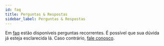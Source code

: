 ```yaml
---
id: faq
title: Perguntas & Respostas
sidebar_label: Perguntas & Respostas
---
```


Em [faq](https://rnds.saude.gov.br/perguntas-e-respostas/) estão
disponíveis perguntas recorrentes. É possível que sua dúvida já esteja
esclarecida lá. Caso contrário, [fale conosco](https://rnds.saude.gov.br/fale-conosco/).
